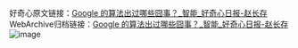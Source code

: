 好奇心原文链接：[Google 的算法出过哪些囧事？_智能_好奇心日报-赵长存 ](https://www.qdaily.com/articles/11834.html)
WebArchive归档链接：[Google 的算法出过哪些囧事？_智能_好奇心日报-赵长存 ](http://web.archive.org/web/20190623171145/https://www.qdaily.com/articles/11834.html)
![image](http://ww3.sinaimg.cn/large/007d5XDply1g3wao9kdpjj30u053ge81)